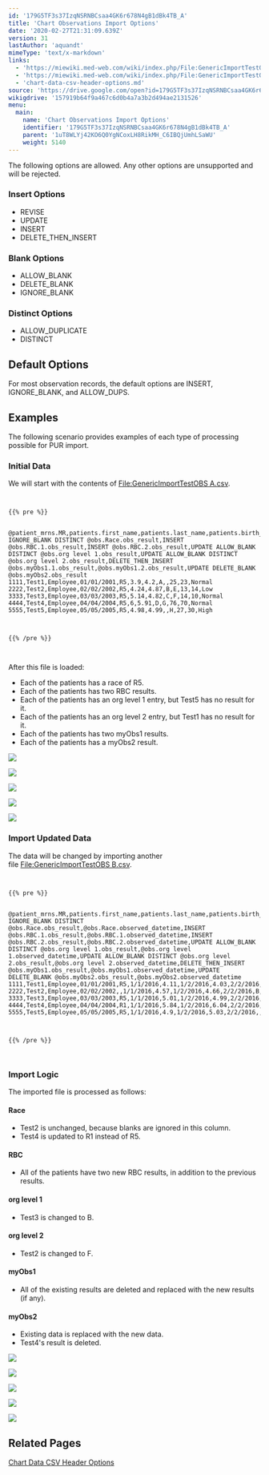 ```yaml
---
id: '179G5TF3s37IzqNSRNBCsaa4GK6r678N4gB1dBk4TB_A'
title: 'Chart Observations Import Options'
date: '2020-02-27T21:31:09.639Z'
version: 31
lastAuthor: 'aquandt'
mimeType: 'text/x-markdown'
links:
  - 'https://miewiki.med-web.com/wiki/index.php/File:GenericImportTestOBS_A.csv'
  - 'https://miewiki.med-web.com/wiki/index.php/File:GenericImportTestOBS_B.csv'
  - 'chart-data-csv-header-options.md'
source: 'https://drive.google.com/open?id=179G5TF3s37IzqNSRNBCsaa4GK6r678N4gB1dBk4TB_A'
wikigdrive: '157919b64f9a467c6d0b4a7a3b2d494ae2131526'
menu:
  main:
    name: 'Chart Observations Import Options'
    identifier: '179G5TF3s37IzqNSRNBCsaa4GK6r678N4gB1dBk4TB_A'
    parent: '1uT8WLYj42KO6Q0YgNCoxLH8RikMH_C6IBQjUmhLSaWU'
    weight: 5140
---
```

The following options are allowed. Any other options are unsupported and will be rejected.
  
### **Insert Options**  

* REVISE
* UPDATE
* INSERT
* DELETE_THEN_INSERT
  
### **Blank Options**  

* ALLOW_BLANK
* DELETE_BLANK
* IGNORE_BLANK
  
### **Distinct Options**  

* ALLOW_DUPLICATE
* DISTINCT
  
## **Default Options**  
  
For most observation records, the default options are INSERT, IGNORE_BLANK, and ALLOW_DUPS.
  
## **Examples**  
  
The following scenario provides examples of each type of processing possible for PUR import.
  
### **Initial Data**  
  
We will start with the contents of [File:GenericImportTestOBS A.csv](https://miewiki.med-web.com/wiki/index.php/File:GenericImportTestOBS_A.csv).


```
  
  
{{% pre %}}  
  
  
@patient_mrns.MR,patients.first_name,patients.last_name,patients.birth_date,UPDATE IGNORE_BLANK DISTINCT @obs.Race.obs_result,INSERT @obs.RBC.1.obs_result,INSERT @obs.RBC.2.obs_result,UPDATE ALLOW_BLANK DISTINCT @obs.org level 1.obs_result,UPDATE ALLOW_BLANK DISTINCT @obs.org level 2.obs_result,DELETE_THEN_INSERT @obs.myObs1.1.obs_result,@obs.myObs1.2.obs_result,UPDATE DELETE_BLANK @obs.myObs2.obs_result  
1111,Test1,Employee,01/01/2001,R5,3.9,4.2,A,,25,23,Normal  
2222,Test2,Employee,02/02/2002,R5,4.24,4.87,B,E,13,14,Low  
3333,Test3,Employee,03/03/2003,R5,5.14,4.82,C,F,14,10,Normal  
4444,Test4,Employee,04/04/2004,R5,6,5.91,D,G,76,70,Normal  
5555,Test5,Employee,05/05/2005,R5,4.98,4.99,,H,27,30,High  
  
  
  
{{% /pre %}}  
  
  

```
After this file is loaded:
* Each of the patients has a race of R5.
* Each of the patients has two RBC results.
* Each of the patients has an org level 1 entry, but Test5 has no result for it.
* Each of the patients has an org level 2 entry, but Test1 has no result for it.
* Each of the patients has two myObs1 results.
* Each of the patients has a myObs2 result.
  
![](../chart-observations-import-options.assets/10000201000003040000023EF1DA38424DF43AEA.png)  

  
![](../chart-observations-import-options.assets/100002010000030600000258EC61DA51633DA0B2.png)  

  
![](../chart-observations-import-options.assets/10000201000003040000025CB84FBD59D44B59AB.png)  

  
![](../chart-observations-import-options.assets/10000201000003070000025B521DF8E56D811A0B.png)  

  
![](../chart-observations-import-options.assets/100002010000030800000258EA8D429F84C38E6D.png)  

  
### **Import Updated Data**  

The data will be changed by importing another file [File:GenericImportTestOBS B.csv](https://miewiki.med-web.com/wiki/index.php/File:GenericImportTestOBS_B.csv).


```
  
  
{{% pre %}}  
  
  
@patient_mrns.MR,patients.first_name,patients.last_name,patients.birth_date,UPDATE IGNORE_BLANK DISTINCT @obs.Race.obs_result,@obs.Race.observed_datetime,INSERT @obs.RBC.1.obs_result,@obs.RBC.1.observed_datetime,INSERT @obs.RBC.2.obs_result,@obs.RBC.2.observed_datetime,UPDATE ALLOW_BLANK DISTINCT @obs.org level 1.obs_result,@obs.org level 1.observed_datetime,UPDATE ALLOW_BLANK DISTINCT @obs.org level 2.obs_result,@obs.org level 2.observed_datetime,DELETE_THEN_INSERT @obs.myObs1.obs_result,@obs.myObs1.observed_datetime,UPDATE DELETE_BLANK @obs.myObs2.obs_result,@obs.myObs2.observed_datetime  
1111,Test1,Employee,01/01/2001,R5,1/1/2016,4.11,1/2/2016,4.03,2/2/2016,A,1/1/2016,,1/1/2016,24,1/1/2016,High,1/1/2016  
2222,Test2,Employee,02/02/2002,,1/1/2016,4.57,1/2/2016,4.66,2/2/2016,B,1/1/2016,F,1/1/2016,15,1/1/2016,Low,1/1/2016  
3333,Test3,Employee,03/03/2003,R5,1/1/2016,5.01,1/2/2016,4.99,2/2/2016,B,1/1/2016,F,1/1/2016,,1/1/2016,Normal,1/1/2016  
4444,Test4,Employee,04/04/2004,R1,1/1/2016,5.84,1/2/2016,6.04,2/2/2016,D,1/1/2016,G,1/1/2016,75,1/1/2016,,1/1/2016  
5555,Test5,Employee,05/05/2005,R5,1/1/2016,4.9,1/2/2016,5.03,2/2/2016,,1/1/2016,H,1/1/2016,28,1/1/2016,Normal,1/1/2016  
  
  
  
{{% /pre %}}  
  
  

```
  
### **Import Logic**  

The imported file is processed as follows:
  
#### **Race**  

* Test2 is unchanged, because blanks are ignored in this column.
* Test4 is updated to R1 instead of R5.
  
#### **RBC**  

* All of the patients have two new RBC results, in addition to the previous results.
  
#### **org level 1**  

* Test3 is changed to B.
  
#### **org level 2**  

* Test2 is changed to F.
  
#### **myObs1**  

* All of the existing results are deleted and replaced with the new results (if any).
  
#### **myObs2**  

* Existing data is replaced with the new data.
* Test4's result is deleted.
  
![](../chart-observations-import-options.assets/100002010000031700000254ED66697B09A7B411.png)  

  
![](../chart-observations-import-options.assets/100002010000031500000259E417EA4E1E9D8913.png)  

  
![](../chart-observations-import-options.assets/10000201000003190000024EB5AD56E916F27E00.png)  

  
![](../chart-observations-import-options.assets/1000020100000316000002501468E71E6E8119E7.png)  

  
![](../chart-observations-import-options.assets/10000201000003160000025ABF14F1620C38B1D2.png)  

  
## **Related Pages**  

[Chart Data CSV Header Options](chart-data-csv-header-options.md)
